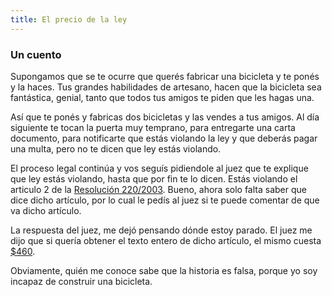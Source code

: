 ```yaml
---
title: El precio de la ley
---
```


### Un cuento

Supongamos que se te ocurre que querés fabricar una bicicleta y te ponés y la
haces. Tus grandes habilidades de artesano, hacen que la bicicleta sea
fantástica, genial, tanto que todos tus amigos te piden que les hagas una.

Así que te ponés y fabricas dos bicicletas y las vendes a tus amigos. Al día
siguiente te tocan la puerta muy temprano, para entregarte una carta documento,
para notificarte que estás violando la ley y que deberás pagar una multa, pero
no te dicen que ley estás violando.

El proceso legal continúa y vos seguís pidiendole al juez que te explique que
ley estás violando, hasta que por fin te lo dicen. Estás violando el articulo 2
de la [Resolución 220/2003][1]. Bueno, ahora solo falta saber que dice dicho
artículo, por lo cual le pedís al juez si te puede comentar de que va dicho
artículo.

La respuesta del juez, me dejó pensando dónde estoy parado. El juez me dijo que
si quería obtener el texto entero de dicho artículo, el mismo cuesta [$460][2].

Obviamente, quién me conoce sabe que la historia es falsa, porque yo soy
incapaz de construir una bicicleta.

 [1]: http://www.iram.com.ar/Documentos/Certificacion/res%20220%202003.pdf
 [2]: http://aplicaciones.iram.org.ar/carritoiram/NormaCD.asp?HIDNOR=26CB
